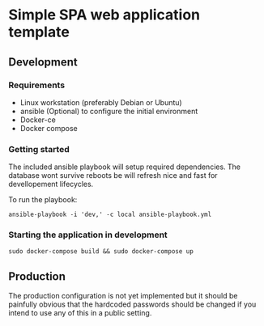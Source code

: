 # Simple SPA web application template

## Development

### Requirements

- Linux workstation (preferably Debian or Ubuntu)
- ansible (Optional) to configure the initial environment
- Docker-ce
- Docker compose

### Getting started

The included ansible playbook will setup required dependencies. The database wont 
survive reboots be will refresh nice and fast for devellopement lifecycles.

To run the playbook:

    ansible-playbook -i 'dev,' -c local ansible-playbook.yml

### Starting the application in development

    sudo docker-compose build && sudo docker-compose up

## Production

The production configuration is not yet implemented but it should be painfully
obvious that the hardcoded passwords should be changed if you intend to
use any of this in a public setting.


